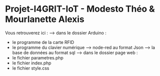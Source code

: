 # Projet-I4GRIT-IoT - Modesto Théo & Mourlanette Alexis
Vous retrouverez ici : 
--> dans le dossier Arduino : 
  - le programme de la carte RFID
  - le programme du clavier numérique
--> node-red au format Json
--> la base de données au format sql
--> dans le dossier page web : 
  - le fichier parametres.php
  - le fichier index.php
  - le fichier style.css
